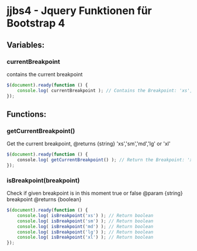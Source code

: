 jjbs4 - Jquery Funktionen für Bootstrap 4
=========================================

Variables:
----------
### currentBreakpoint
contains the current breakpoint
```js
$(document).ready(function () {
    console.log( currentBreakpoint ); // Contains the Breakpoint: 'xs','sm','md','lg' or 'xl'
});
```

Functions:
----------
### getCurrentBreakpoint()
Get the current breakpoint,
@returns {string} 'xs','sm','md','lg' or 'xl'
```js
$(document).ready(function () {
    console.log( getCurrentBreakpoint() ); // Return the Breakpoint: 'xs','sm','md','lg' or 'xl'
});
```

### isBreakpoint(breakpoint)
Check if given breakpoint is in this moment true or false
@param {string} breakpoint
@returns {boolean}

```js
$(document).ready(function () {
    console.log( isBreakpoint('xs') ); // Return boolean
    console.log( isBreakpoint('sm') ); // Return boolean
    console.log( isBreakpoint('md') ); // Return boolean
    console.log( isBreakpoint('lg') ); // Return boolean
    console.log( isBreakpoint('xl') ); // Return boolean
});
```
